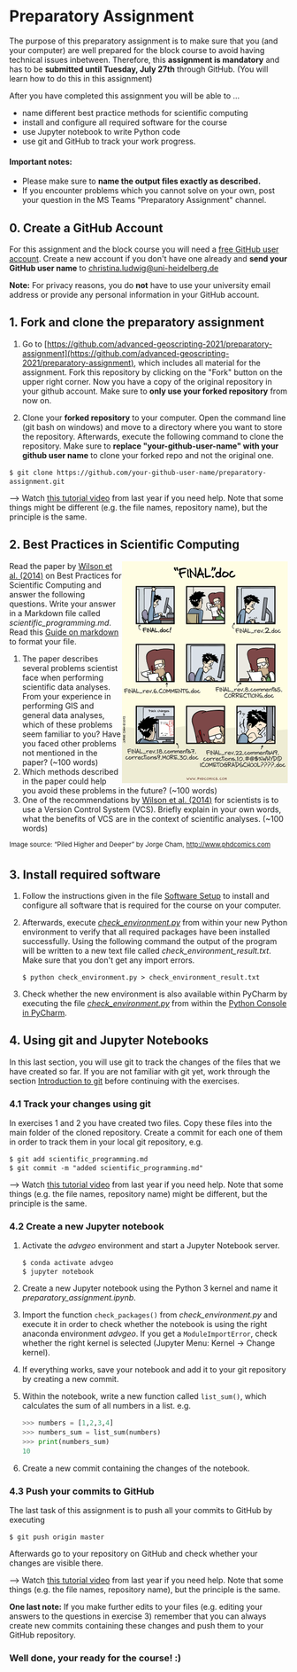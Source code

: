 # Preparatory Assignment

The purpose of this preparatory assignment is to make sure that you (and your computer) are well prepared for the block course to avoid having technical issues inbetween. Therefore, this __assignment is mandatory__ and has to be __submitted until Tuesday, July 27th__ through GitHub. (You will learn how to do this in this assignment)

After you have completed this assignment you will be able to ...

*  name different best practice methods for scientific computing
*  install and configure all required software for the course
*  use Jupyter notebook to write Python code
*  use git and GitHub to track your work progress. 

#### Important notes: 

* Please make sure to __name the output files exactly as described.__
* If you encounter problems which you cannot solve on your own, post your question in the MS Teams "Preparatory Assignment" channel. 


## 0. Create a GitHub Account

For this assignment and the block course you will need a [free GitHub user account](https://github.com/). Create a new account if you don't have one already and **send your GitHub user name** to [christina.ludwig@uni-heidelberg.de](mailto:christina.ludwig@uni-heidelberg.de) 

**Note:** For privacy reasons, you do **not** have to use your university email address or provide any personal information in your GitHub account.  


## 1. Fork and clone the preparatory assignment 

1. Go to [https://github.com/advanced-geoscripting-2021/preparatory-assignment](https://github.com/advanced-geoscripting-2021/preparatory-assignment), which includes all material for the assignment. Fork this repository by clicking on the "Fork" button on the upper right corner. Now you have a copy of the original repository in your github account. Make sure to **only use your forked repository** from now on. 

2. Clone your **forked repository** to your computer. Open the command line (git bash on windows) and move to a directory where you want to store the repository. Afterwards, execute the following command to clone the repository. Make sure to **replace "your-github-user-name" with your github user name** to clone your forked repo and not the original one.

```
$ git clone https://github.com/your-github-user-name/preparatory-assignment.git
```

--> Watch [this tutorial video](https://www.youtube.com/embed/yfFbOUnbE1Y) from last year if you need help. Note that some things might be different (e.g. the file names, repository name), but the principle is the same. 


## 2. Best Practices in Scientific Computing

<img src="./img/phdcomic_final.png" alt="final" width="300px" align="right" />

Read the paper by [Wilson et al. (2014)](https://www.ncbi.nlm.nih.gov/pmc/articles/PMC3886731/) on Best Practices for Scientific Computing and answer the following questions. Write your answer in a Markdown file called _scientific\_programming.md_. Read this [Guide on markdown](https://guides.github.com/features/mastering-markdown/) to format your file. 

1. The paper describes several problems scientist face when performing scientific data analyses. From your experience in performing GIS and general data analyses, which of these problems seem familiar to you? Have you faced other problems not mentioned in the paper? (~100 words)
2. Which methods described in the paper could help you avoid these problems in the future? (~100 words)
3. One of the recommendations by [Wilson et al. (2014)](https://www.ncbi.nlm.nih.gov/pmc/articles/PMC3886731/) for scientists is to use a Version Control System (VCS). Briefly explain in your own words, what the benefits of VCS are in the context of scientific analyses. (~100 words)

<sup>Image source: “Piled Higher and Deeper” by Jorge Cham, http://www.phdcomics.com</sup>

## 3. Install required software

1. Follow the instructions given in the file [Software Setup](./software_setup.md) to install and configure all software that is required for the course on your computer. 

2. Afterwards, execute [_check\_environment.py_](./check_environment.py) from within your new Python environment to verify that all required packages have been installed successfully. Using the following command the output of the program will be written to a new text file called _check\_environment\_result.txt_. Make sure that you don't get any import errors. 

	```
	$ python check_environment.py > check_environment_result.txt
	```

3. Check whether the new environment is also available within PyCharm by executing the file [_check\_environment.py_](./check_environment.py) from within the [Python Console in PyCharm](https://www.jetbrains.com/help/pycharm/interactive-console.html).

## 4. Using git and Jupyter Notebooks

In this last section, you will use git to track the changes of the files that we have created so far. If you are not familiar with git yet, work through the section [Introduction to git](./git_introduction.md) before continuing with the exercises. 
	
### 4.1 Track your changes using git

In exercises 1 and 2 you have created two files. Copy these files into the main folder of the cloned repository. Create a commit for each one of them in order to track them in your local git repository, e.g.

```
$ git add scientific_programming.md
$ git commit -m "added scientific_programming.md" 
```

--> Watch [this tutorial video](https://www.youtube.com/embed/kVCLIPHfPDo) from last year if you need help. Note that some things (e.g. the file names, repository name) might be different, but the principle is the same. 


### 4.2 Create a new Jupyter notebook

1. Activate the _advgeo_ environment and start a Jupyter Notebook server. 

	``` 
	$ conda activate advgeo
	$ jupyter notebook
	```
	
2. Create a new Jupyter notebook using the Python 3 kernel and name it _preparatory\_assignment.ipynb_.

3. Import the function ```check_packages()``` from _check\_environment.py_ and execute it in order to check whether the notebook is using the right anaconda environment _advgeo_. If you get a ```ModuleImportError```, check whether the right kernel is selected (Jupyter Menu: Kernel &rarr; Change kernel).
4. If everything works, save your notebook and add it to your git repository by creating a new commit.
5. Within the notebook, write a new function called ```list_sum()```, which calculates the sum of all numbers in a list. e.g. 

	``` python
	>>> numbers = [1,2,3,4]
	>>> numbers_sum = list_sum(numbers)
	>>> print(numbers_sum)
	10
	```

6. Create a new commit containing the changes of the notebook. 

### 4.3 Push your commits to GitHub

The last task of this assignment is to push all your commits to GitHub by executing

```
$ git push origin master 
```

Afterwards go to your repository on GitHub and check whether your changes are visible there. 

--> Watch [this tutorial video](https://www.youtube.com/embed/kVCLIPHfPDo) from last year if you need help. Note that some things (e.g. the file names, repository name), but the principle is the same. 

__One last note:__ If you make further edits to your files (e.g. editing your answers to the questions in exercise 3) remember that you can always create new commits containing these changes and push them to your GitHub repository.


### Well done, your ready for the course! :) 







